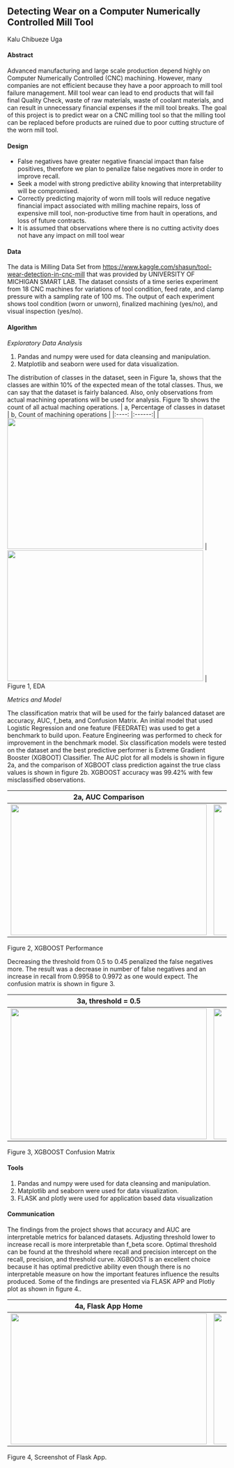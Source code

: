 ## Detecting Wear on a Computer Numerically Controlled Mill Tool

Kalu Chibueze Uga

#### Abstract
Advanced manufacturing and large scale production depend highly on Computer Numerically Controlled (CNC) machining. However, many companies are not efficient because they have a poor approach to mill tool failure management. Mill tool wear can lead to end products that will fail final Quality Check, waste of raw materials, waste of coolant materials, and can result in unnecessary financial expenses if the mill tool breaks. The goal of this project is to predict wear on a CNC milling tool so that the milling tool can be replaced before products are ruined due to poor cutting structure of the worn mill tool.

#### Design
* False negatives have greater negative financial impact than false positives, therefore we plan to penalize false negatives more in order to improve recall. 
* Seek a model with strong predictive ability knowing that interpretability will be compromised. 
* Correctly predicting majority of worn mill tools will reduce negative financial impact associated with milling machine repairs, loss of expensive mill tool, non-productive time from hault in operations, and loss of future contracts. 
* It is assumed that observations where there is no cutting activity does not have any impact on mill tool wear

#### Data 
The data is Milling Data Set from https://www.kaggle.com/shasun/tool-wear-detection-in-cnc-mill that was provided by UNIVERSITY OF MICHIGAN SMART LAB. The dataset consists of a time series experiment from 18 CNC machines for variations of tool condition, feed rate, and clamp pressure with a sampling rate of 100 ms. The output of each experiment shows tool condition (worn or unworn), finalized machining (yes/no), and visual inspection (yes/no).

#### Algorithm
*Exploratory Data Analysis*

1. Pandas and numpy were used for data cleansing and manipulation.
2. Matplotlib and seaborn were used for data visualization.

The distribution of classes in the dataset, seen in Figure 1a, shows that the classes are within 10% of the expected mean of the total classes. Thus, we can say that the dataset is fairly balanced. Also, only observations from actual machining operations will be used for analysis. Figure 1b shows the count of all actual maching operations.
| a, Percentage of classes in dataset | b, Count of machining operations |
|:----: |:------:|
| <img src="/Users/amyphillip/Desktop/Metis/project_4_ml_classification/ML_classification/plots/class_percent.png" width = "450" height = "300">   | <img src="/Users/amyphillip/Desktop/Metis/project_4_ml_classification/ML_classification/plots/machining_process.png" width = "450" height = "300">    |
Figure 1, EDA

*Metrics and Model*

The classification matrix that will be used for the fairly balanced dataset are accuracy, AUC, f_beta, and Confusion Matrix. An initial model that used Logistic Regression and one feature (FEEDRATE) was used to get a benchmark to build upon. Feature Engineering was performed to check for improvement in the benchmark model.
Six classification models were tested on the dataset and the best predictive performer is Extreme Gradient Booster (XGBOOT) Classifier. The AUC plot for all models is shown in figure 2a, and the comparison of XGBOOT class prediction against the true class values is shown in figure 2b. XGBOOST accuracy was 99.42% with few misclassified observations. 

| 2a, AUC Comparison | 2b, XGBOOST Predicted Class |
|:----: |:------:|
| <img src="/Users/amyphillip/Desktop/Metis/project_4_ml_classification/ML_classification/plots/roc_auc_curve_comparison.png" width = "450" height = "300">   | <img src="/Users/amyphillip/Desktop/Metis/project_4_ml_classification/ML_classification/plots/actual_predicted.png" width = "450" height = "300">    |
Figure 2, XGBOOST Performance

Decreasing the threshold from 0.5 to 0.45 penalized the false negatives more. The result was a decrease in number of false negatives and an increase in recall from 0.9958 to 0.9972 as one would expect. The confusion matrix is shown in figure 3.

| 3a, threshold = 0.5 | 3b, threshold = 0.45 |
|:----: |:------:|
| <img src="/Users/amyphillip/Desktop/Metis/project_4_ml_classification/ML_classification/plots/xgboost_conf_matrix.png" width = "450" height = "300">   | <img src="/Users/amyphillip/Desktop/Metis/project_4_ml_classification/ML_classification/plots/xgboost_conf_matrix_2.png" width = "450" height = "300">    |
Figure 3, XGBOOST Confusion Matrix

#### Tools
1. Pandas and numpy were used for data cleansing and manipulation.
2. Matplotlib and seaborn were used for data visualization.
3. FLASK and plotly were used for application based data visualization

#### Communication
The findings from the project shows that accuracy and AUC are interpretable metrics for balanced datasets. Adjusting threshold lower to increase recall is more interpretable than f_beta score. Optimal threshold can be found at the threshold where recall and precision intercept on the recall, precision, and threshold curve. XGBOOST is an excellent choice because it has optimal predictive ability even though there is no interpretable measure on how the important features  influence the results produced. Some of the findings are presented via FLASK APP and Plotly plot as shown in figure 4..

| 4a, Flask App Home | 4b, AUC plot |
|:----: |:------:|
| <img src="/Users/amyphillip/Desktop/Metis/project_4_ml_classification/ML_classification/plots/flask_home.png" width = "450" height = "300">   | <img src="/Users/amyphillip/Desktop/Metis/project_4_ml_classification/ML_classification/plots/flask_2.png" width = "450" height = "300">    |
Figure 4, Screenshot of Flask App.

